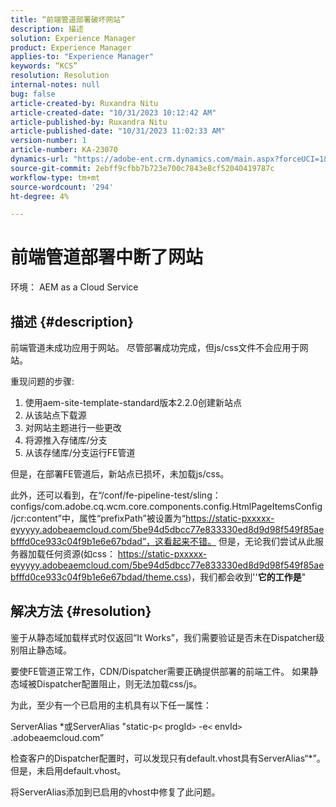 ```yaml
---
title: “前端管道部署破坏网站”
description: 描述
solution: Experience Manager
product: Experience Manager
applies-to: "Experience Manager"
keywords: “KCS”
resolution: Resolution
internal-notes: null
bug: false
article-created-by: Ruxandra Nitu
article-created-date: "10/31/2023 10:12:42 AM"
article-published-by: Ruxandra Nitu
article-published-date: "10/31/2023 11:02:33 AM"
version-number: 1
article-number: KA-23070
dynamics-url: "https://adobe-ent.crm.dynamics.com/main.aspx?forceUCI=1&pagetype=entityrecord&etn=knowledgearticle&id=898f5e04-d677-ee11-8179-6045bd0061cb"
source-git-commit: 2ebff9cfbb7b723e700c7843e8cf52040419787c
workflow-type: tm+mt
source-wordcount: '294'
ht-degree: 4%

---
```


# 前端管道部署中断了网站


环境：
AEM as a Cloud Service

## 描述 {#description}


前端管道未成功应用于网站。 尽管部署成功完成，但js/css文件不会应用于网站。

重现问题的步骤:

1. 使用aem-site-template-standard版本2.2.0创建新站点
2. 从该站点下载源
3. 对网站主题进行一些更改
4. 将源推入存储库/分支
5. 从该存储库/分支运行FE管道


但是，在部署FE管道后，新站点已损坏，未加载js/css。

此外，还可以看到，在“/conf/fe-pipeline-test/sling：configs/com.adobe.cq.wcm.core.components.config.HtmlPageItemsConfig/jcr:content”中，属性“prefixPath”被设置为“https://static-pxxxxx-eyyyyy.adobeaemcloud.com/5be94d5dbcc77e833330ed8d9d98f549f85aebfffd0ce933c04f9b1e6e67bdad”，这看起来不错。 但是，无论我们尝试从此服务器加载任何资源(如css： https://static-pxxxxx-eyyyyy.adobeaemcloud.com/5be94d5dbcc77e833330ed8d9d98f549f85aebfffd0ce933c04f9b1e6e67bdad/theme.css)，我们都会收到&#39;&#39;<b>它的工作是</b>&quot;


## 解决方法 {#resolution}


鉴于从静态域加载样式时仅返回“It Works”，我们需要验证是否未在Dispatcher级别阻止静态域。

要使FE管道正常工作，CDN/Dispatcher需要正确提供部署的前端工件。
如果静态域被Dispatcher配置阻止，则无法加载css/js。

为此，至少有一个已启用的主机具有以下任一属性：

ServerAlias \*或ServerAlias &quot;static-p`<` progId`>` -e`<` envId`>` .adobeaemcloud.com”

检查客户的Dispatcher配置时，可以发现只有default.vhost具有ServerAlias“\*”。 但是，未启用default.vhost。

将ServerAlias添加到已启用的vhost中修复了此问题。
